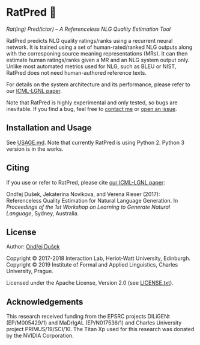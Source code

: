 RatPred 🐀
=========

_Rat(ing) Pred(ictor) – A Referenceless NLG Quality Estimation Tool_

RatPred predicts NLG quality ratings/ranks using a recurrent neural network. 
It is trained using a set of human-rated/ranked NLG outputs along with the corresponing 
source meaning representations (MRs). It can then estimate human ratings/ranks given
a MR and an NLG system output only. Unlike most automated metrics used for NLG, 
such as BLEU or NIST, RatPred does not need human-authored reference texts.

For details on the system architecture and its performance, please refer to
our [ICML-LGNL paper](https://arxiv.org/abs/1708.01759).

Note that RatPred is highly experimental and only tested, so bugs are inevitable. If you find a bug, feel free to [contact me](https://github.com/tuetschek) or [open an issue](https://github.com/UFAL-DSG/ratpred/issues). 

Installation and Usage
----------------------

See [USAGE.md](USAGE.md). Note that currently RatPred is using Python 2. Python 3 version is in the works.

Citing
------

If you use or refer to RatPred, please cite [our ICML-LGNL paper](https://arxiv.org/abs/1708.01759):

Ondřej Dušek, Jekaterina Novikova, and Verena Rieser (2017): Referenceless Quality Estimation for Natural Language Generation. In _Proceedings of the 1st Workshop on Learning to Generate Natural Language_, Sydney, Australia.

License
-------

Author: [Ondřej Dušek](https://github.com/tuetschek)

Copyright © 2017-2018 Interaction Lab, Heriot-Watt University, Edinburgh.  
Copyright © 2019 Institute of Formal and Applied Linguistics, Charles University, Prague.


Licensed under the Apache License, Version 2.0 (see [LICENSE.txt](LICENSE.txt)).

Acknowledgements
----------------

This research received funding from the EPSRC projects  DILiGENt (EP/M005429/1) and  MaDrIgAL (EP/N017536/1) and Charles University project PRIMUS/19/SCI/10. The Titan Xp used for this research was donated by the NVIDIA Corporation.



